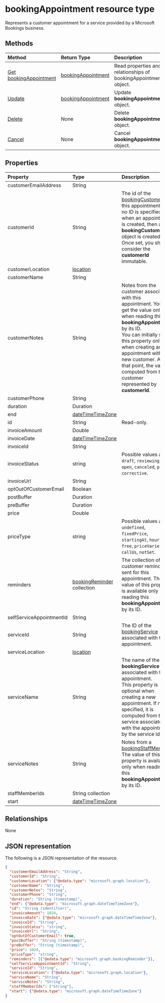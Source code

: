 # bookingAppointment resource type

Represents a customer appointment for a service provided by a Microsoft Bookings business.


## Methods

| Method		   | Return Type	|Description|
|:---------------|:--------|:----------|
|[Get bookingAppointment](../api/bookingappointment_get.md) | [bookingAppointment](bookingappointment.md) |Read properties and relationships of bookingAppointment object.|
|[Update](../api/bookingappointment_update.md) | [bookingAppointment](bookingappointment.md)	|Update **bookingAppointment** object. |
|[Delete](../api/bookingappointment_delete.md) | None |Delete **bookingAppointment** object. |
|[Cancel](../api/bookingappointment_cancel.md)|None| Cancel **bookingAppointment** object.|

## Properties
| Property	   | Type	|Description|
|:---------------|:--------|:----------|
|customerEmailAddress|String||
|customerId|String|The id of the [bookingCustomer](bookingcustomer.md) for this appointment. If no ID is specified when an appointment is created, then a new **bookingCustomer** object is created. Once set, you should consider the **customerId** immutable.|
|customerLocation|[location](location.md)||
|customerName|String||
|customerNotes|String|Notes from the customer associated with this appointment. You can get the value only when reading this **bookingAppointment** by its ID. <br> You can initially set this property only when creating an appointment with a new customer. After that point, the value is computed from the customer represented by **customerId**.|
|customerPhone|String||
|duration|Duration||
|end|[dateTimeTimeZone](datetimetimezone.md)||
|id|String| Read-only.|
|invoiceAmount|Double||
|invoiceDate|[dateTimeTimeZone](datetimetimezone.md)||
|invoiceId|String||
|invoiceStatus|string| Possible values are: `draft`, `reviewing`, `open`, `canceled`, `paid`, `corrective`.|
|invoiceUrl|String||
|optOutOfCustomerEmail|Boolean||
|postBuffer|Duration||
|preBuffer|Duration||
|price|Double||
|priceType|string| Possible values are: `undefined`, `fixedPrice`, `startingAt`, `hourly`, `free`, `priceVaries`, `callUs`, `notSet`.|
|reminders|[bookingReminder](bookingreminder.md) collection|The collection of customer reminders sent for this appointment. The value of this property is available only when reading this **bookingAppointment** by its ID.|
|selfServiceAppointmentId|String||
|serviceId|String|The ID of the [bookingService](bookingservice.md) associated with this appointment.|
|serviceLocation|[location](location.md)||
|serviceName|String|The name of the **bookingService** associated with this appointment.<br>This property is optional when creating a new appointment. If not specified, it is computed from the service associated with the appointment by the service id.|
|serviceNotes|String|Notes from a [bookingStaffMember](bookingstaffmember.md). The value of this property is available only when reading this **bookingAppointment** by its ID.|
|staffMemberIds|String collection||
|start|[dateTimeTimeZone](datetimetimezone.md)||

## Relationships
None


## JSON representation

The following is a JSON representation of the resource.

<!-- {
  "blockType": "resource",
  "optionalProperties": [

  ],
  "@odata.type": "microsoft.graph.bookingAppointment"
}-->

```json
{
  "customerEmailAddress": "String",
  "customerId": "String",
  "customerLocation": {"@odata.type": "microsoft.graph.location"},
  "customerName": "String",
  "customerNotes": "String",
  "customerPhone": "String",
  "duration": "String (timestamp)",
  "end": {"@odata.type": "microsoft.graph.dateTimeTimeZone"},
  "id": "String (identifier)",
  "invoiceAmount": 1024,
  "invoiceDate": {"@odata.type": "microsoft.graph.dateTimeTimeZone"},
  "invoiceId": "String",
  "invoiceStatus": "string",
  "invoiceUrl": "String",
  "optOutOfCustomerEmail": true,
  "postBuffer": "String (timestamp)",
  "preBuffer": "String (timestamp)",
  "price": 1024,
  "priceType": "string",
  "reminders": [{"@odata.type": "microsoft.graph.bookingReminder"}],
  "selfServiceAppointmentId": "String",
  "serviceId": "String",
  "serviceLocation": {"@odata.type": "microsoft.graph.location"},
  "serviceName": "String",
  "serviceNotes": "String",
  "staffMemberIds": ["String"],
  "start": {"@odata.type": "microsoft.graph.dateTimeTimeZone"}
}

```

<!-- uuid: 8fcb5dbc-d5aa-4681-8e31-b001d5168d79
2015-10-25 14:57:30 UTC -->
<!-- {
  "type": "#page.annotation",
  "description": "bookingAppointment resource",
  "keywords": "",
  "section": "documentation",
  "tocPath": ""
}-->